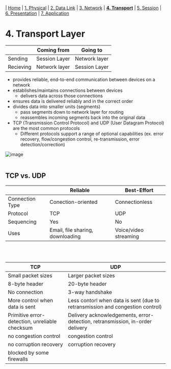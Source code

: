 | [Home](README.md) | [1. Physical](physical.md) | [2. Data Link](dataLink.md) | [3. Network](network.md) | [**4. Transport**](transport.md) | [5. Session](session.md) | [6. Presentation](presentation.md) | [7. Application](application.md)

# 4. Transport Layer
| | Coming from | Going to |
| ----------- | ----------- | ----------- |
| Sending| Session Layer | Network layer |
| Recieving| Network layer | Session Layer |

- provides reliable, end-to-end communication between devices on a network
- establishes/maintains connections between devices
    - delivers data across those connections
- ensures  data is delivered reliably and in the correct order
- divides data into smaller units (segments)
    - pass segments down to network layer for routing
    - reassembles incoming segments back into the original data
- TCP (Transmission Control Protocol) and UDP (User Datagram Protocol) are the most common protocols
    - Different protocols support a range of optional capabilities (ex. error recovery, flow/congestion control, re-transmission, error detection/correction)

![image][image1]
<br></br>
## TCP vs. UDP
|  | Reliable | Best-Effort |
| ----------- | ----------- | ----------- |
| Connection Type | Conection-oriented | Connectionless |
| Protocol | TCP | UDP |
| Sequencing | Yes | No |
| Uses | Email, file sharing, downloading | Voice/video streaming |
<br></br>

| TCP | UDP |
| ----------- | ----------- |
| Small packet sizes | Larger packet sizes |
| 8-byte header | 20-byte header |
| No connection | 3-way handshake |
| More control when data is sent | Less contorl when data is sent (due to retransmission and congestion control) |
| Primitive error-detection, unreliable checksum | Delivery acknowledgements, error-detection, retransmission, in-order delivery |
| no congestion control | congestion control |
| no corruption recovery | corruption recovery |
| blocked by some firewalls |  |

[image1]: https://www.lifewire.com/thmb/HKAzCXrgywQyF6xWNCjL5df3yGU=/750x0/filters:no_upscale():max_bytes(150000):strip_icc():format(webp)/layers-of-the-osi-model-illustrated-818017-final-5-ct-373fc5a9edc74359819021555f37467d.png